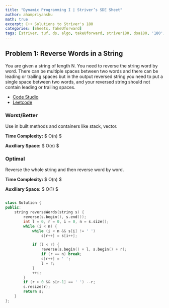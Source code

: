 ```yaml
---
title: "Dynamic Programming I | Striver’s SDE Sheet"
author: ahampriyanshu
math: true
excerpt: C++ Solutions to Striver's 180
categories: [Sheets, TakeUforward]
tags: [striver, tuf, ds, algo, takeUforward, striver180, dsa180, '180', Linked, List, day, '2']
---
```


## Problem 1: Reverse Words in a String

You are given a string of length N. You need to reverse the string word by word. There can be multiple spaces between two words and there can be leading or trailing spaces but in the output reversed string you need to put a single space between two words, and your reversed string should not contain leading or trailing spaces.

* [Code Studio](https://www.codingninjas.com/codestudio/problems/696444)
* [Leetcode](https://leetcode.com/problems/reverse-words-in-a-string/)

### Worst/Better

Use in built methods and containers like stack, vector.

**Time Complexity:** $ O(n) $ 

**Auxiliary Space:** $ O(n) $

### Optimal 

Reverse the whole string and then reverse word by word.

**Time Complexity:** $ O(n) $ 

**Auxiliary Space:** $ O(1) $

```cpp

class Solution {
public:
    string reverseWords(string s) {
        reverse(s.begin(), s.end());
        int l = 0, r = 0, i = 0, n = s.size();
        while (i < n) {
            while (i < n && s[i] != ' ')
                s[r++] = s[i++];

            if (l < r) { 
                reverse(s.begin() + l, s.begin() + r);
                if (r == n) break;
                s[r++] = ' ';
                l = r;
            }
            ++i;
        }
        if (r > 0 && s[r-1] == ' ') --r;
        s.resize(r);
        return s;
    }
};

```